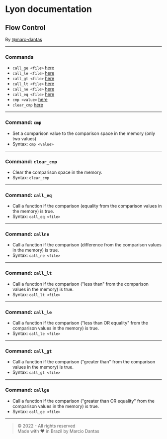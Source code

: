 # Lyon documentation
## Flow Control
By [@marc-dantas](https://github.com/marc-dantas)

<hr>

### Commands
- `call_ge <file>` [here](#call_ge)
- `call_le <file>` [here](#call_le)
- `call_gt <file>` [here](#call_gt)
- `call_lt <file>` [here](#call_lt)
- `call_ne <file>` [here](#call_ne)
- `call_eq <file>` [here](#call_eq)
- `cmp <value>` [here](#cmp)
- `clear_cmp` [here](#clear_cmp)

<hr>

<h3 id="cmp">Command: <code>cmp</code></h3> 

- Set a comparison value to the comparison space in the memory (only two values)
- Syntax: `cmp <value>`

<hr>

<h3 id="clear_cmp">Command: <code>clear_cmp</code></h3>

- Clear the comparison space in the memory.
- Syntax: `clear_cmp`

<hr>

<h3 id="call_eq">Command: <code>call_eq</code></h3>

- Call a function if the comparison (equality from the comparison values in the memory) is true.
- Syntax: `call_eq <file>`

<hr>

<h3 id="call_ne">Command: <code>callne</code></h3>

- Call a function if the comparison (difference from the comparison values in the memory) is true.
- Syntax: `call_ne <file>`

<hr>

<h3 id="call_lt">Command: <code>call_lt</code></h3>

- Call a function if the comparison ("less than" from the comparison values in the memory) is true.
- Syntax: `call_lt <file>`

<hr>

<h3 id="call_le">Command: <code>call_le</code></h3>

- Call a function if the comparison ("less than OR equality" from the comparison values in the memory) is true.
- Syntax: `call_le <file>`

<hr>

<h3 id="call_gt">Command: <code>call_gt</code></h3>

- Call a function if the comparison ("greater than" from the comparison values in the memory) is true.
- Syntax: `call_gt <file>`

<hr>

<h3 id="call_ge">Command: <code>callge</code></h3>

- Call a function if the comparison ("greater than OR equality" from the comparison values in the memory) is true.
- Syntax: `call_ge <file>`

<hr>

> © 2022 - All rights reserved<br>
> Made with ❤️ in Brazil by Marcio Dantas